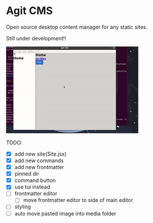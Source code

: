 # Agit CMS

Open source desktop content manager for any static sites.

Still under development!!

![](.github/agitcms.gif)

TODO:

- [x] add new site(Site.jsx)
- [x] add new commands
- [x] add new frontmatter
- [x] pinned dir
- [x] command button
- [x] use tui instead
- [ ] frontmatter editor
  - [ ] move frontmatter editor to side of main editor
- [ ] styling
- [ ] auto move pasted image into media folder
